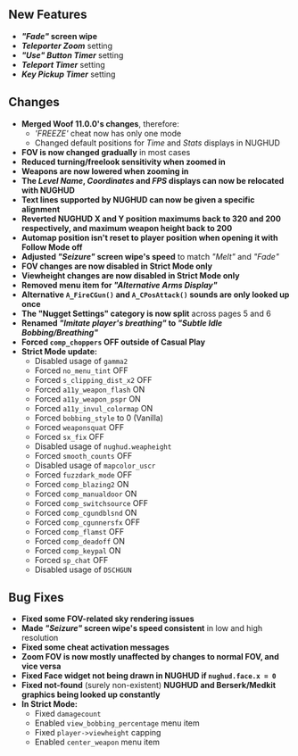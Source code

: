 ## New Features

- **_"Fade"_ screen wipe**
- _**Teleporter Zoom**_ setting
- _**"Use" Button Timer**_ setting
- _**Teleport Timer**_ setting
- _**Key Pickup Timer**_ setting

## Changes

- **Merged Woof 11.0.0's changes**, therefore:
  - _'FREEZE'_ cheat now has only one mode
  - Changed default positions for _Time_ and _Stats_ displays in NUGHUD
- **FOV is now changed gradually** in most cases
- **Reduced turning/freelook sensitivity when zoomed in**
- **Weapons are now lowered when zooming in**
- **The _Level Name_, _Coordinates_ and _FPS_ displays can now be relocated with NUGHUD**
- **Text lines supported by NUGHUD can now be given a specific alignment**
- **Reverted NUGHUD X and Y position maximums back to 320 and 200 respectively, and maximum weapon height back to 200**
- **Automap position isn't reset to player position when opening it with Follow Mode off**
- **Adjusted _"Seizure"_ screen wipe's speed** to match _"Melt"_ and _"Fade"_
- **FOV changes are now disabled in Strict Mode only**
- **Viewheight changes are now disabled in Strict Mode only**
- **Removed menu item for _"Alternative Arms Display"_**
- **Alternative `A_FireCGun()` and `A_CPosAttack()` sounds are only looked up once**
- **The "Nugget Settings" category is now split** across pages 5 and 6
- **Renamed _"Imitate player's breathing"_ to _"Subtle Idle Bobbing/Breathing"_**
- **Forced `comp_choppers` OFF outside of Casual Play**
- **Strict Mode update:**
  - Disabled usage of `gamma2`
  - Forced `no_menu_tint` OFF
  - Forced `s_clipping_dist_x2` OFF
  - Forced `a11y_weapon_flash` ON
  - Forced `a11y_weapon_pspr` ON
  - Forced `a11y_invul_colormap` ON
  - Forced `bobbing_style` to 0 (Vanilla)
  - Forced `weaponsquat` OFF
  - Forced `sx_fix` OFF
  - Disabled usage of `nughud.weapheight`
  - Forced `smooth_counts` OFF
  - Disabled usage of `mapcolor_uscr`
  - Forced `fuzzdark_mode` OFF
  - Forced `comp_blazing2` ON
  - Forced `comp_manualdoor` ON
  - Forced `comp_switchsource` OFF
  - Forced `comp_cgundblsnd` ON
  - Forced `comp_cgunnersfx` OFF
  - Forced `comp_flamst` OFF
  - Forced `comp_deadoff` ON
  - Forced `comp_keypal` ON
  - Forced `sp_chat` OFF
  - Disabled usage of `DSCHGUN`

## Bug Fixes

- **Fixed some FOV-related sky rendering issues**
- **Made _"Seizure"_ screen wipe's speed consistent** in low and high resolution
- **Fixed some cheat activation messages**
- **Zoom FOV is now mostly unaffected by changes to normal FOV, and vice versa**
- **Fixed Face widget not being drawn in NUGHUD if `nughud.face.x = 0`**
- **Fixed not-found** (surely non-existent) **NUGHUD and Berserk/Medkit graphics being looked up constantly**
- **In Strict Mode:**
  - Fixed `damagecount`
  - Enabled `view_bobbing_percentage` menu item
  - Fixed `player->viewheight` capping
  - Enabled `center_weapon` menu item
